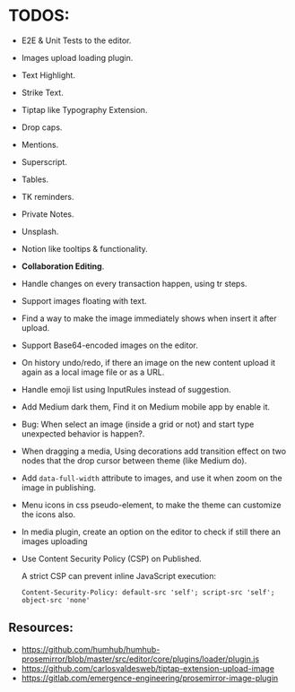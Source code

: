 # TODOS:

- E2E & Unit Tests to the editor.
- Images upload loading plugin.
- Text Highlight.
- Strike Text.
- Tiptap like Typography Extension.
- Drop caps.
- Mentions.
- Superscript.
- Tables.
- TK reminders.
- Private Notes.
- Unsplash.
- Notion like tooltips & functionality.
- **Collaboration Editing**.
- Handle changes on every transaction happen, using tr steps.
- Support images floating with text.
- Find a way to make the image immediately shows when insert it after upload.
- Support Base64-encoded images on the editor.
- On history undo/redo, if there an image on the new content upload it again as a local image file or as a URL.
- Handle emoji list using InputRules instead of suggestion.
- Add Medium dark them, Find it on Medium mobile app by enable it.
- Bug: When select an image (inside a grid or not) and start type unexpected behavior is happen?.
- When dragging a media, Using decorations add transition effect on two nodes that the drop cursor between theme (like Medium do).
- Add `data-full-width` attribute to images, and use it when zoom on the image in publishing.
- Menu icons in css pseudo-element, to make the theme can customize the icons also.
- In media plugin, create an option on the editor to check if still there an images uploading

- Use Content Security Policy (CSP) on Published.

  A strict CSP can prevent inline JavaScript execution:

  ```
  Content-Security-Policy: default-src 'self'; script-src 'self'; object-src 'none'
  ```

## **Resources**:

- https://github.com/humhub/humhub-prosemirror/blob/master/src/editor/core/plugins/loader/plugin.js
- https://github.com/carlosvaldesweb/tiptap-extension-upload-image
- https://gitlab.com/emergence-engineering/prosemirror-image-plugin
